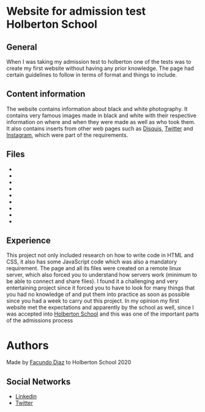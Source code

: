 # Website for admission test Holberton School

General
--------
When I was taking my admission test to holberton one of the tests was to create my first website without having any prior knowledge.
The page had certain guidelines to follow in terms of format and things to include.

Content information
--------
The website contains information about black and white photography.
It contains very famous images made in black and white with their respective information on where and when they were made as well as who took them.
It also contains inserts from other web pages such as [Disquis](https://blog.disqus.com), [Twitter](https://twitter.com/home) and [Instagram](https://www.instagram.com/), which were part of the requirements.

Files
-------
- 
- 
- 
- 
- 
- 
- 
- 
- 


Experience
---------
This project not only included research on how to write code in HTML and CSS, it also has some JavaScript code which was also a mandatory requirement.
The page and all its files were created on a remote linux server, which also forced you to understand how servers work (minimum to be able to connect and share files).
I found it a challenging and very entertaining project since it forced you to have to look for many things that you had no knowledge of and put them into practice as soon as possible since you had a week to carry out this project.
In my opinion my first website met the expectations and apparently by the school as well, since I was accepted into [Holberton School](https://holbertonschool.com) and this was one of the important parts of the admissions process

# Authors
Made by [Facundo Diaz](https://github.com/facu2279) to Holberton School 2020

Social Networks
-------------------
- [Linkedin](https://www.linkedin.com/in/facundo-d%C3%ADaz-720110149/)
- [Twitter](https://twitter.com/facudiazuy)
